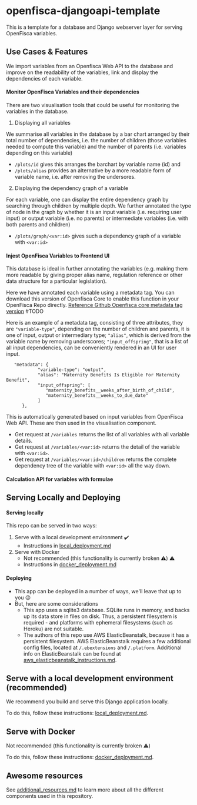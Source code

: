 # openfisca-djangoapi-template

This is a template for a database and Django webserver layer for serving OpenFisca variables.


## Use Cases & Features

We import variables from an Openfisca Web API to the database and improve on the readability of the variables, link and display the dependencies of each variable. 



#### Monitor OpenFisca Variables and their dependencies

There are two visualisation tools that could be useful for monitoring the variables in the database.

1) Displaying all variables

We summarise all variables in the database by a bar chart arranged by their total number of dependencies, i.e. the number of children (those variables needed to compute this variable) and the number of parents (i.e. variables depending on this variable)

   - `/plots/id` gives this arranges the barchart by variable name (id) and 
   - `/plots/alias` provides an alternative by a more readable form of variable name, i.e. after removing the undersores.

2) Displaying the dependency graph of a variable

For each variable, one can display the entire dependency graph by searching through children by multiple depth. We further annotated the type of node in the graph by whether it is an input variable (i.e. requiring user input) or output variable (i.e. no parents) or intermediate variables (i.e. with both parents and children)
    
   - `/plots/graph/<var:id>` gives such a dependency graph of a variable with `<var:id>`




#### Injest OpenFisca Variables to Frontend UI

This database is ideal in further annotating the variables (e.g. making them more readable by giving proper alias name, regulation reference or other data structure for a particular legislation).

Here we have annotated each variable using a metadata tag.  You can download this version of Openfisca Core to enable this function in your OpenFisca Repo directly. [Reference Github Openfisca core metadata tag version](http://github.com/..) #TODO


Here is an example of a metadata tag, consisting of three attributes, they are `"variable-type"`, depending on the number of children and parents, it is one of input, output or intermediary type;  `"alias"`, which is derived from the variable name by removing underscores; `"input_offspring"`, that is a list of all input dependencies, can be conveniently rendered in an UI for user input. 

```
   "metadata": {
            "variable-type": "output",
            "alias": "Maternity Benefits Is Eligible For Maternity Benefit",
            "input_offspring": [
               "maternity_benefits__weeks_after_birth_of_child",
               "maternity_benefits__weeks_to_due_date"
            ]
      },
```
This is automatically generated based on input variables from OpenFisca Web API. These are then used in the visualisation component. 

   - Get request at `/variables` returns the list of all variables with all variable details.
   - Get request at `/variables/<var:id>` returns the detail of the variable with `<var:id>`.
   - Get request at `/variables/<var:id>/children` returns the complete dependency tree of the variable with `<var:id>` all the way down.



#### Calculation API for variables with formulae




## Serving Locally and Deploying

#### Serving locally
This repo can be served in two ways:
1) Serve with a local development environment :heavy_check_mark:
   - Instructions in [local_deployment.md](docs/local_deployment.md)
2) Serve with Docker
   - Not recommended (this functionality is currently broken :warning:) :warning:
   - Instructions in [docker_deployment.md](docs/docker_deployment.md) 


#### Deploying
- This app can be deployed in a number of ways, we'll leave that up to you :wink:
- But, here are some considerations
   - This app uses a sqlite3 database. SQLite runs in memory, and backs up its data store in files on disk. Thus, a persistent filesystem is required - and platforms with ephemeral filesystems (such as Heroku) are not suitable.
   - The authors of this repo use AWS ElasticBeanstalk, because it has a persistent filesystem. AWS ElasticBeanstalk requires a few additional config files, located at `/.ebextensions` and `/.platform`. Additional info on ElasticBeanstalk can be found at [aws_elasticbeanstalk_instructions.md](docs/aws_elasticbeanstalk_instructions.md).
 

## Serve with a local development environment (recommended)
We recommend you build and serve this Django application locally.

To do this, follow these instructions: [local_deployment.md](docs/local_deployment.md).

## Serve with Docker
Not recommended (this functionality is currently broken :warning:)

To do this, follow these instructions: [docker_deployment.md](docs/docker_deployment.md).


## Awesome resources

See [additional_resources.md](docs/additional_resources.md) to learn more about all the different components used in this repository.
